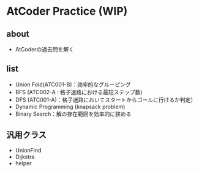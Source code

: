 AtCoder Practice (WIP)
====

## about
* AtCoderの過去問を解く

## list
* Union Fold(ATC001-B)：効率的なグルーピング
* BFS (ATC002-A : 格子迷路における最短ステップ数)
* DFS (ATC001-A)：格子迷路においてスタートからゴールに行けるか判定）
* Dynamic Programming (knapsack problem)
* Binary Search：解の存在範囲を効率的に狭める

## 汎用クラス
* UnionFind
* Dijkstra
* helper